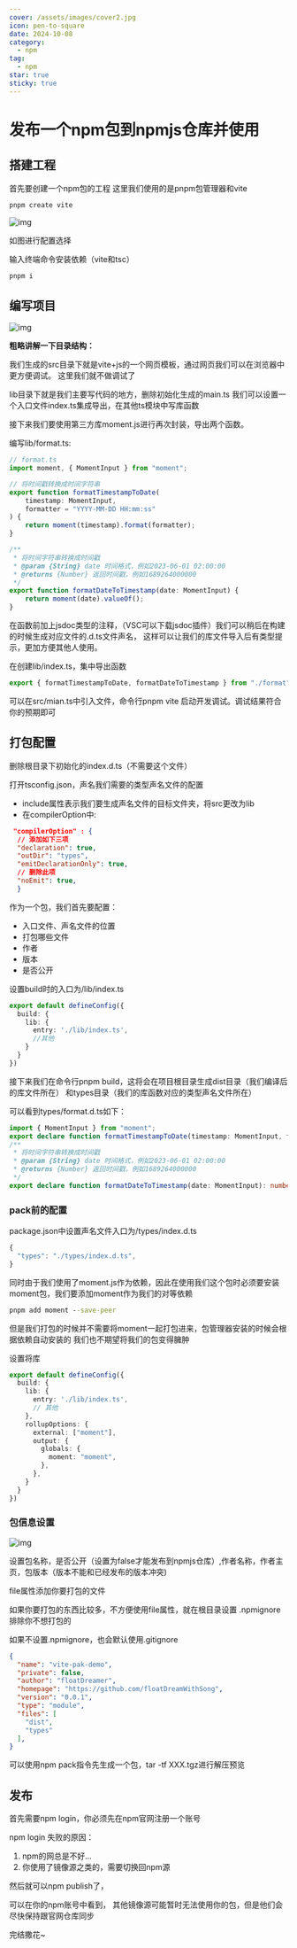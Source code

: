 ```yaml
---
cover: /assets/images/cover2.jpg
icon: pen-to-square
date: 2024-10-08
category:
  - npm
tag:
  - npm
star: true
sticky: true
---
```

# 发布一个npm包到npmjs仓库并使用

## 搭建工程

首先要创建一个npm包的工程
这里我们使用的是pnpm包管理器和vite

``` cmd
pnpm create vite
```

![img](/npm/npm1.png "创建项目图片")

如图进行配置选择

输入终端命令安装依赖（vite和tsc）

``` cmd
pnpm i
```

## 编写项目

![img](/npm/npm3.png "目录结构图片")

**粗略讲解一下目录结构：**

我们生成的src目录下就是vite+js的一个网页模板，通过网页我们可以在浏览器中更方便调试。
这里我们就不做调试了

lib目录下就是我们主要写代码的地方，删除初始化生成的main.ts
我们可以设置一个入口文件index.ts集成导出，在其他ts模块中写库函数

接下来我们要使用第三方库moment.js进行再次封装，导出两个函数。

编写lib/format.ts:

``` ts
// format.ts
import moment, { MomentInput } from "moment";

// 将时间戳转换成时间字符串
export function formatTimestampToDate(
    timestamp: MomentInput,
    formatter = "YYYY-MM-DD HH:mm:ss"
) {
    return moment(timestamp).format(formatter);
}

/**
 * 将时间字符串转换成时间戳
 * @param {String} date 时间格式，例如2023-06-01 02:00:00
 * @returns {Number} 返回时间戳，例如1689264000000
 */
export function formatDateToTimestamp(date: MomentInput) {
    return moment(date).valueOf();
}

```

在函数前加上jsdoc类型的注释，（VSC可以下载jsdoc插件）我们可以稍后在构建的时候生成对应文件的.d.ts文件声名，
这样可以让我们的库文件导入后有类型提示，更加方便其他人使用。

在创建lib/index.ts，集中导出函数

``` ts
export { formatTimestampToDate, formatDateToTimestamp } from "./format";
```

可以在src/mian.ts中引入文件，命令行pnpm vite 启动开发调试。调试结果符合你的预期即可

## 打包配置

删除根目录下初始化的index.d.ts（不需要这个文件）

打开tsconfig.json，声名我们需要的类型声名文件的配置

- include属性表示我们要生成声名文件的目标文件夹，将src更改为lib
- 在compilerOption中:

``` json
 "compilerOption" : {
  // 添加如下三项
  "declaration": true,
  "outDir": "types",
  "emitDeclarationOnly": true,
  // 删除此项
  "noEmit": true, 
  }

```

作为一个包，我们首先要配置：

- 入口文件、声名文件的位置
- 打包哪些文件
- 作者
- 版本
- 是否公开

设置build时的入口为/lib/index.ts

``` ts
export default defineConfig({
  build: {
    lib: {
      entry: './lib/index.ts',
      //其他
    }
  }
})

```

接下来我们在命令行pnpm build，这将会在项目根目录生成dist目录（我们编译后的库文件所在）
和types目录（我们的库函数对应的类型声名文件所在）

可以看到types/format.d.ts如下：

``` ts
import { MomentInput } from "moment";
export declare function formatTimestampToDate(timestamp: MomentInput, formatter?: string): string;
/**
 * 将时间字符串转换成时间戳
 * @param {String} date 时间格式，例如2023-06-01 02:00:00
 * @returns {Number} 返回时间戳，例如1689264000000
 */
export declare function formatDateToTimestamp(date: MomentInput): number;

```

### pack前的配置

package.json中设置声名文件入口为/types/index.d.ts

``` ts
{
  "types": "./types/index.d.ts",
}

```

同时由于我们使用了moment.js作为依赖，因此在使用我们这个包时必须要安装
moment包，我们要添加moment作为我们的对等依赖

``` cmd
pnpm add moment --save-peer
```

但是我们打包的时候并不需要将moment一起打包进来，包管理器安装的时候会根据依赖自动安装的
我们也不期望将我们的包变得臃肿

设置将库

``` ts
export default defineConfig({
  build: {
    lib: {
      entry: './lib/index.ts',
      // 其他
    },
    rollupOptions: {
      external: ["moment"],
      output: {
        globals: {
          moment: "moment",
        },
      },
    }
  }
})

```

### 包信息设置

![img](/npm/npm2.png "package.json")

设置包名称，是否公开（设置为false才能发布到npmjs仓库）,作者名称，作者主页，包版本（版本不能和已经发布的版本冲突)

file属性添加你要打包的文件

如果你要打包的东西比较多，不方便使用file属性，就在根目录设置
.npmignore排除你不想打包的

如果不设置.npmignore，也会默认使用.gitignore

``` json
{
  "name": "vite-pak-demo",
  "private": false,
  "author": "floatDreamer",
  "homepage": "https://github.com/floatDreamWithSong",
  "version": "0.0.1",
  "type": "module",
  "files": [
    "dist",
    "types"
  ],
}

```

可以使用npm pack指令先生成一个包，tar -tf XXX.tgz进行解压预览

## 发布

首先需要npm login，你必须先在npm官网注册一个账号

npm login 失败的原因：

1. npm的网总是不好...
2. 你使用了镜像源之类的，需要切换回npm源

然后就可以npm publish了，

可以在你的npm账号中看到，
其他镜像源可能暂时无法使用你的包，但是他们会尽快保持跟官网仓库同步

完结撒花~
